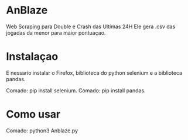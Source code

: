 
# AnBlaze
Web Scraping para Double e Crash das Ultimas 24H
Ele gera .csv das jogadas da menor para maior pontuaçao.

# Instalaçao  
E nessario instalar o Firefox, biblioteca do python selenium e a biblioteca pandas.

Comado: pip install selenium.
Comado: pip install pandas.

# Como usar 
Comado: python3 Anblaze.py
